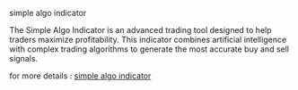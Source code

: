 simple algo indicator

The Simple Algo Indicator is an advanced trading tool designed to help traders maximize profitability. This indicator combines artificial intelligence with complex trading algorithms to generate the most accurate buy and sell signals.

for more details : 
[simple algo indicator](https://profinance.ir/product/%d8%a7%d9%86%d8%af%db%8c%da%a9%d8%a7%d8%aa%d9%88%d8%b1-%d8%b3%db%8c%d9%85%d9%be%d9%84-%d8%a7%d9%84%da%af%d9%88-2024/)
